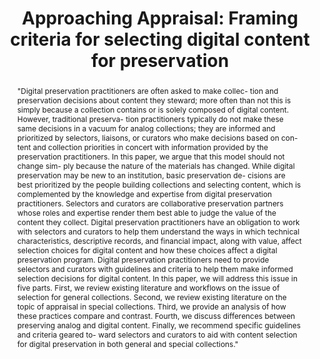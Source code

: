 ---
abstract: '"Digital preservation practitioners are often asked to make collec- tion
  and preservation decisions about content they steward; more often than not this
  is simply because a collection contains or is solely composed of digital content.
  However, traditional preserva- tion practitioners typically do not make these same
  decisions in a vacuum for analog collections; they are informed and prioritized
  by selectors, liaisons, or curators who make decisions based on con- tent and collection
  priorities in concert with information provided by the preservation practitioners.
  In this paper, we argue that this model should not change sim- ply because the nature
  of the materials has changed. While digital preservation may be new to an institution,
  basic preservation de- cisions are best prioritized by the people building collections
  and selecting content, which is complemented by the knowledge and expertise from
  digital preservation practitioners. Selectors and curators are collaborative preservation
  partners whose roles and expertise render them best able to judge the value of the
  content they collect. Digital preservation practitioners have an obligation to work
  with selectors and curators to help them understand the ways in which technical
  characteristics, descriptive records, and financial impact, along with value, affect
  selection choices for digital content and how these choices affect a digital preservation
  program. Digital preservation practitioners need to provide selectors and curators
  with guidelines and criteria to help them make informed selection decisions for
  digital content.

  In this paper, we will address this issue in five parts. First, we review existing
  literature and workflows on the issue of selection for general collections. Second,
  we review existing literature on the topic of appraisal in special collections.
  Third, we provide an analysis of how these practices compare and contrast. Fourth,
  we discuss differences between preserving analog and digital content. Finally, we
  recommend specific guidelines and criteria geared to- ward selectors and curators
  to aid with content selection for digital preservation in both general and special
  collections."'
creators:
- Tallman, Nathan
- Work, Lauren
date: null
document_url: https://services.phaidra.univie.ac.at/api/object/o:923633/download
grand_parent: iPRES
institutions: []
keywords:
- boston
landing_page_url: https://phaidra.univie.ac.at/o:923633
language: eng
layout: publication
license: CC BY 4.0 International
notes_url: null
parent: iPRES 2018
publication_type: paper
size: 200376
slides_url: null
source_name: iPRES
title: 'Approaching Appraisal: Framing criteria for selecting digital content for
  preservation'
year: 2018
---